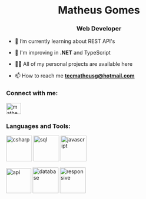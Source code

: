 
<h1 align="center">Matheus Gomes</h1>
<h3 align="center">Web Developer</h3>

- 🌱 I’m currently learning about REST API's

- 💬 I'm improving in **.NET** and TypeScript

- 👨‍💻 All of my personal projects are available here

- 📫 How to reach me **tecmatheusg@hotmail.com**

<h3 align="left">Connect with me:</h3>
<p align="left">
<a href="https://linkedin.com/in/matheusgs1" target="_blank"><img align="center" src="https://raw.githubusercontent.com/rahuldkjain/github-profile-readme-generator/master/src/images/icons/Social/linked-in-alt.svg" alt="matheusgs1" height="30" width="40" /></a>
</p>

<h3 align="left">Languages and Tools:</h3>
<p>
<img src="https://img.icons8.com/external-flaticons-lineal-color-flat-icons/256/external-c-sharp-computer-programming-flaticons-lineal-color-flat-icons.png" alt="csharp" height="70"/>
<img src="https://img.icons8.com/external-flaticons-lineal-color-flat-icons/256/external-sql-computer-programming-flaticons-lineal-color-flat-icons.png" alt="sql" height="70"/>
<img src="https://img.icons8.com/external-flaticons-lineal-color-flat-icons/256/external-javascript-computer-programming-flaticons-lineal-color-flat-icons.png" alt="javascript" height="70"/>
</p>
<p>
<img src="https://img.icons8.com/external-flaticons-lineal-color-flat-icons/256/external-laptop-computer-programming-flaticons-lineal-color-flat-icons.png" alt="api" height="68"/>
<img src="https://img.icons8.com/external-flaticons-lineal-color-flat-icons/256/external-database-computer-programming-flaticons-lineal-color-flat-icons.png" alt="database" height="70"/>
<img src="https://img.icons8.com/external-flaticons-lineal-color-flat-icons/256/external-responsive-design-computer-programming-flaticons-lineal-color-flat-icons.png" alt="responsive" height="70"/>
</p>

